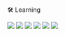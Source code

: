 🛠 Learning

<img src="https://img.shields.io/badge/C-black?style=for-the-badge&logo=c&logoColor=white"></img>
<img src="https://img.shields.io/badge/Python-black?style=for-the-badge&logo=python&logoColor=white"></img>
<img src="https://img.shields.io/badge/Java-black?style=for-the-badge&logo=java&logoColor=white%22%3E"></img>
<img src="https://img.shields.io/badge/Javascript-black?style=for-the-badge&logo=javascript&logoColor=61DAFB"></img>
<img src="https://img.shields.io/badge/Node.js-black?style=for-the-badge&logo=node.js&logoColor=61DAFB"></img>
<img src="https://img.shields.io/badge/React-black?style=for-the-badge&logo=react&logoColor=61DAFB"></img>

  
